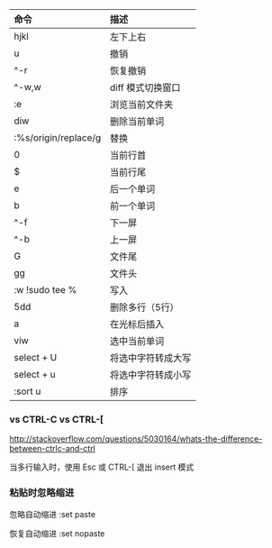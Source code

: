 | 命令                 | 描述               |
|:---------------------|:-------------------|
| hjkl                 | 左下上右           |
| u                    | 撤销               |
| ^-r                  | 恢复撤销           |
| ^-w,w                | diff 模式切换窗口  |
| :e                   | 浏览当前文件夹     |
| diw                  | 删除当前单词       |
| :%s/origin/replace/g | 替换               |
| 0                    | 当前行首           |
| $                    | 当前行尾           |
| e                    | 后一个单词         |
| b                    | 前一个单词         |
| ^-f                  | 下一屏             |
| ^-b                  | 上一屏             |
| G                    | 文件尾             |
| gg                   | 文件头             |
| :w !sudo tee %       | 写入               |
| 5dd                  | 删除多行（5行）    |
| a                    | 在光标后插入       |
| viw                  | 选中当前单词       |
| select + U           | 将选中字符转成大写 |
| select + u           | 将选中字符转成小写 |
| :sort u              | 排序               |

### <Esc> vs CTRL-C vs CTRL-[

http://stackoverflow.com/questions/5030164/whats-the-difference-between-ctrlc-and-ctrl

当多行输入时，使用 Esc 或 CTRL-[ 退出 insert 模式

### 粘贴时忽略缩进

忽略自动缩进 :set paste

恢复自动缩进 :set nopaste
